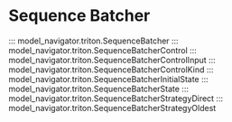 <!--
Copyright (c) 2021-2024, NVIDIA CORPORATION. All rights reserved.

Licensed under the Apache License, Version 2.0 (the "License");
you may not use this file except in compliance with the License.
You may obtain a copy of the License at

    http://www.apache.org/licenses/LICENSE-2.0

Unless required by applicable law or agreed to in writing, software
distributed under the License is distributed on an "AS IS" BASIS,
WITHOUT WARRANTIES OR CONDITIONS OF ANY KIND, either express or implied.
See the License for the specific language governing permissions and
limitations under the License.
-->
# Sequence Batcher

::: model_navigator.triton.SequenceBatcher
::: model_navigator.triton.SequenceBatcherControl
::: model_navigator.triton.SequenceBatcherControlInput
::: model_navigator.triton.SequenceBatcherControlKind
::: model_navigator.triton.SequenceBatcherInitialState
::: model_navigator.triton.SequenceBatcherState
::: model_navigator.triton.SequenceBatcherStrategyDirect
::: model_navigator.triton.SequenceBatcherStrategyOldest
